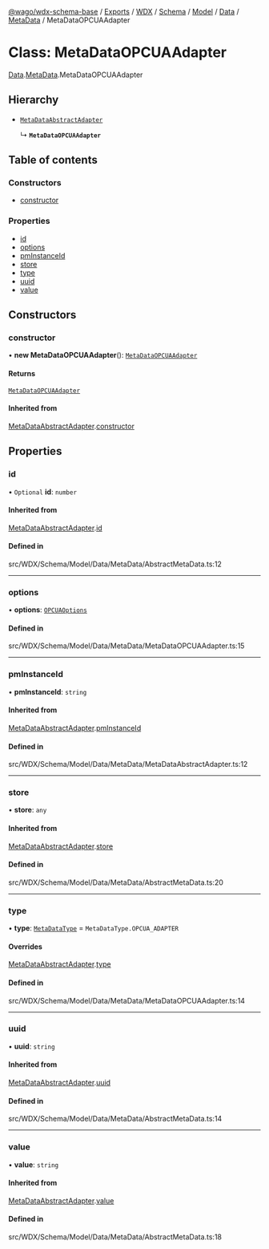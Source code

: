 [@wago/wdx-schema-base](../README.md) / [Exports](../modules.md) / [WDX](../modules/WDX.md) / [Schema](../modules/WDX.Schema.md) / [Model](../modules/WDX.Schema.Model.md) / [Data](../modules/WDX.Schema.Model.Data.md) / [MetaData](../modules/WDX.Schema.Model.Data.MetaData.md) / MetaDataOPCUAAdapter

# Class: MetaDataOPCUAAdapter

[Data](../modules/WDX.Schema.Model.Data.md).[MetaData](../modules/WDX.Schema.Model.Data.MetaData.md).MetaDataOPCUAAdapter

## Hierarchy

- [`MetaDataAbstractAdapter`](WDX.Schema.Model.Data.MetaData.MetaDataAbstractAdapter.md)

  ↳ **`MetaDataOPCUAAdapter`**

## Table of contents

### Constructors

- [constructor](WDX.Schema.Model.Data.MetaData.MetaDataOPCUAAdapter.md#constructor)

### Properties

- [id](WDX.Schema.Model.Data.MetaData.MetaDataOPCUAAdapter.md#id)
- [options](WDX.Schema.Model.Data.MetaData.MetaDataOPCUAAdapter.md#options)
- [pmInstanceId](WDX.Schema.Model.Data.MetaData.MetaDataOPCUAAdapter.md#pminstanceid)
- [store](WDX.Schema.Model.Data.MetaData.MetaDataOPCUAAdapter.md#store)
- [type](WDX.Schema.Model.Data.MetaData.MetaDataOPCUAAdapter.md#type)
- [uuid](WDX.Schema.Model.Data.MetaData.MetaDataOPCUAAdapter.md#uuid)
- [value](WDX.Schema.Model.Data.MetaData.MetaDataOPCUAAdapter.md#value)

## Constructors

### constructor

• **new MetaDataOPCUAAdapter**(): [`MetaDataOPCUAAdapter`](WDX.Schema.Model.Data.MetaData.MetaDataOPCUAAdapter.md)

#### Returns

[`MetaDataOPCUAAdapter`](WDX.Schema.Model.Data.MetaData.MetaDataOPCUAAdapter.md)

#### Inherited from

[MetaDataAbstractAdapter](WDX.Schema.Model.Data.MetaData.MetaDataAbstractAdapter.md).[constructor](WDX.Schema.Model.Data.MetaData.MetaDataAbstractAdapter.md#constructor)

## Properties

### id

• `Optional` **id**: `number`

#### Inherited from

[MetaDataAbstractAdapter](WDX.Schema.Model.Data.MetaData.MetaDataAbstractAdapter.md).[id](WDX.Schema.Model.Data.MetaData.MetaDataAbstractAdapter.md#id)

#### Defined in

src/WDX/Schema/Model/Data/MetaData/AbstractMetaData.ts:12

___

### options

• **options**: [`OPCUAOptions`](WDX.Schema.Model.Instance.DataAdapter.OPCUAOptions.md)

#### Defined in

src/WDX/Schema/Model/Data/MetaData/MetaDataOPCUAAdapter.ts:15

___

### pmInstanceId

• **pmInstanceId**: `string`

#### Inherited from

[MetaDataAbstractAdapter](WDX.Schema.Model.Data.MetaData.MetaDataAbstractAdapter.md).[pmInstanceId](WDX.Schema.Model.Data.MetaData.MetaDataAbstractAdapter.md#pminstanceid)

#### Defined in

src/WDX/Schema/Model/Data/MetaData/MetaDataAbstractAdapter.ts:12

___

### store

• **store**: `any`

#### Inherited from

[MetaDataAbstractAdapter](WDX.Schema.Model.Data.MetaData.MetaDataAbstractAdapter.md).[store](WDX.Schema.Model.Data.MetaData.MetaDataAbstractAdapter.md#store)

#### Defined in

src/WDX/Schema/Model/Data/MetaData/AbstractMetaData.ts:20

___

### type

• **type**: [`MetaDataType`](../enums/WDX.Schema.Model.Data.MetaData.MetaDataType.md) = `MetaDataType.OPCUA_ADAPTER`

#### Overrides

[MetaDataAbstractAdapter](WDX.Schema.Model.Data.MetaData.MetaDataAbstractAdapter.md).[type](WDX.Schema.Model.Data.MetaData.MetaDataAbstractAdapter.md#type)

#### Defined in

src/WDX/Schema/Model/Data/MetaData/MetaDataOPCUAAdapter.ts:14

___

### uuid

• **uuid**: `string`

#### Inherited from

[MetaDataAbstractAdapter](WDX.Schema.Model.Data.MetaData.MetaDataAbstractAdapter.md).[uuid](WDX.Schema.Model.Data.MetaData.MetaDataAbstractAdapter.md#uuid)

#### Defined in

src/WDX/Schema/Model/Data/MetaData/AbstractMetaData.ts:14

___

### value

• **value**: `string`

#### Inherited from

[MetaDataAbstractAdapter](WDX.Schema.Model.Data.MetaData.MetaDataAbstractAdapter.md).[value](WDX.Schema.Model.Data.MetaData.MetaDataAbstractAdapter.md#value)

#### Defined in

src/WDX/Schema/Model/Data/MetaData/AbstractMetaData.ts:18

